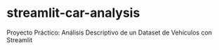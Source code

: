# streamlit-car-analysis
Proyecto Práctico: Análisis Descriptivo de un Dataset de Vehículos con Streamlit
